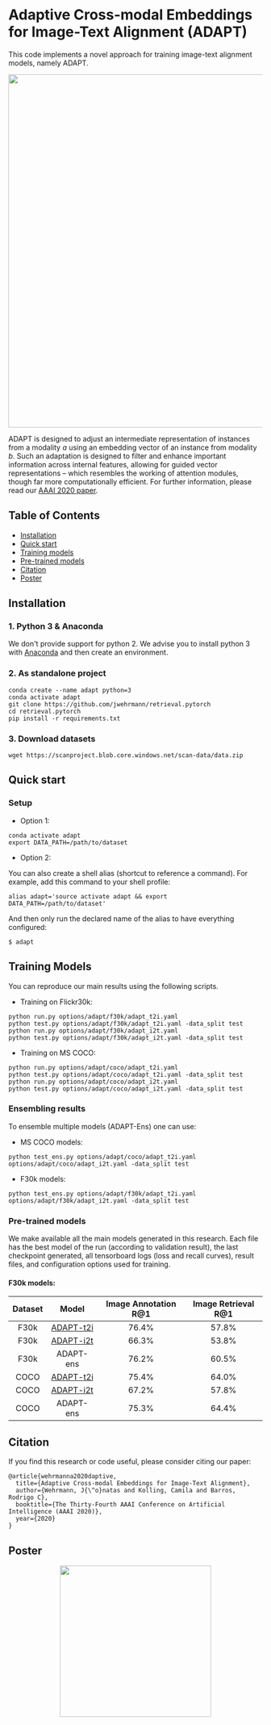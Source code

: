 # Adaptive Cross-modal Embeddings for Image-Text Alignment (ADAPT)

This code implements a novel approach for training image-text alignment models, namely ADAPT.

<p align="center">
    <img src="assets/adapt.png" width="700"/>
</p>
<!-- future link: https://github.com/jwehrmann/retrieval.pytorch/assets/adapt.png -->

ADAPT is designed to adjust an intermediate representation of instances from a modality _a_ using an embedding vector of an instance from modality _b_. Such an adaptation is designed to filter and enhance important information across internal features, allowing for guided vector representations – which resembles the working of attention modules, though far more computationally efficient. For further information, please read our [AAAI 2020 paper](https://www.researchgate.net/publication/337636199_Adaptive_Cross-modal_Embeddings_for_Image-Text_Alignment).


## Table of Contents

* [Installation](#installation)
* [Quick start](#quickstart)
* [Training models](#training)
* [Pre-trained models](#pretrained)
* [Citation](#citation)
* [Poster](#poster)

## Installation
<a name="installation"/>

### 1. Python 3 & Anaconda

We don't provide support for python 2. We advise you to install python 3 with [Anaconda](https://docs.anaconda.com/anaconda/install/) and then create an environment.

### 2. As standalone project

```
conda create --name adapt python=3
conda activate adapt
git clone https://github.com/jwehrmann/retrieval.pytorch
cd retrieval.pytorch
pip install -r requirements.txt
```

### 3. Download datasets

```
wget https://scanproject.blob.core.windows.net/scan-data/data.zip
```

## Quick start
<a name="quickstart"/>


### Setup

* Option 1:

```
conda activate adapt
export DATA_PATH=/path/to/dataset
```

* Option 2:

You can also create a shell alias (shortcut to reference a command). For example, add this command to your shell profile:
```
alias adapt='source activate adapt && export DATA_PATH=/path/to/dataset' 
```

And then only run the declared name of the alias to have everything configured:
```
$ adapt
```

## Training Models
<a name="training"/>

You can reproduce our main results using the following scripts.

* Training on Flickr30k:
```
python run.py options/adapt/f30k/adapt_t2i.yaml
python test.py options/adapt/f30k/adapt_t2i.yaml -data_split test
python run.py options/adapt/f30k/adapt_i2t.yaml
python test.py options/adapt/f30k/adapt_i2t.yaml -data_split test
```

* Training on MS COCO:
```
python run.py options/adapt/coco/adapt_t2i.yaml
python test.py options/adapt/coco/adapt_t2i.yaml -data_split test
python run.py options/adapt/coco/adapt_i2t.yaml
python test.py options/adapt/coco/adapt_i2t.yaml -data_split test
```

### Ensembling results

To ensemble multiple models (ADAPT-Ens) one can use: 

* MS COCO models:
```
python test_ens.py options/adapt/coco/adapt_t2i.yaml options/adapt/coco/adapt_i2t.yaml -data_split test
```

* F30k models:
```
python test_ens.py options/adapt/f30k/adapt_t2i.yaml options/adapt/f30k/adapt_i2t.yaml -data_split test
```

### Pre-trained models
<a name="pretrained"/>

We make available all the main models generated in this research. Each file has the best model of the run (according to validation result), the last checkpoint generated, all tensorboard logs (loss and recall curves), result files, and configuration options used for training. 

#### F30k models:

| Dataset| Model      | Image Annotation R@1 | Image Retrieval R@1 |
|:--:    | :--:       | :--:                | :--:                 |
| F30k   | [ADAPT-t2i](https://wehrmann.s3-us-west-2.amazonaws.com/adapt_models/f30k_adapt_t2i.tar)  |   76.4%                  |   57.8%                  |
| F30k   | [ADAPT-i2t](https://wehrmann.s3-us-west-2.amazonaws.com/adapt_models/f30k_adapt_i2t.tar)  | 66.3%                   |   53.8%                    |
| F30k | ADAPT-ens | 76.2%    | 60.5%   | 
| COCO | [ADAPT-t2i](https://wehrmann.s3-us-west-2.amazonaws.com/adapt_models/coco_adapt_t2i.tar) | 75.4% |  64.0%    | 
| COCO | [ADAPT-i2t](https://wehrmann.s3-us-west-2.amazonaws.com/adapt_models/coco_adapt_i2t.tar) | 67.2%    | 57.8%   | 
| COCO | ADAPT-ens | 75.3%    | 64.4%   | 

## Citation
<a name="citation"/>

If you find this research or code useful, please consider citing our paper:

```
@article{wehrmanna2020daptive,
  title={Adaptive Cross-modal Embeddings for Image-Text Alignment},
  author={Wehrmann, J{\^o}natas and Kolling, Camila and Barros, Rodrigo C},
  booktitle={The Thirty-Fourth AAAI Conference on Artificial Intelligence (AAAI 2020)},
  year={2020}
}
```


## Poster
<a name="poster"/>

<p align="center">
    <img src="assets/adapt_poster.png" width="300"/>
</p>

